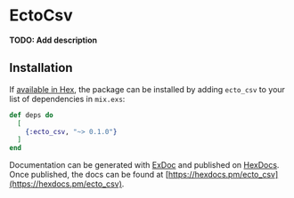 # EctoCsv

**TODO: Add description**

## Installation

If [available in Hex](https://hex.pm/docs/publish), the package can be installed
by adding `ecto_csv` to your list of dependencies in `mix.exs`:

```elixir
def deps do
  [
    {:ecto_csv, "~> 0.1.0"}
  ]
end
```

Documentation can be generated with [ExDoc](https://github.com/elixir-lang/ex_doc)
and published on [HexDocs](https://hexdocs.pm). Once published, the docs can
be found at [https://hexdocs.pm/ecto_csv](https://hexdocs.pm/ecto_csv).

